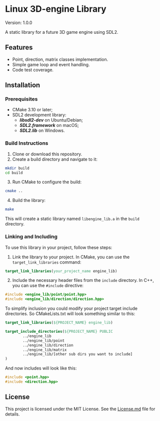 # Linux 3D-engine Library

Version: 1.0.0

A static library for a future 3D game engine using SDL2.

## Features

* Point, direction, matrix classes implementation.
* Simple game loop and event handling.
* Code test coverage.

## Installation

### Prerequisites

* CMake 3.10 or later;
* SDL2 development library:
    * **_libsdl2-dev_** on Ubuntu/Debian;
    * **_SDL2.framework_** on macOS;
    * **_SDL2.lib_** on Windows.

### Build Instructions

1. Clone or download this repository.
2. Create a build directory and navigate to it:

```bash
mkdir build
cd build
```

3. Run CMake to configure the build:

```bash
cmake ..
```

4. Build the library:

```bash
make
```

This will create a static library named `libengine_lib.a` in the `build` directory.

### Linking and Including

To use this library in your project, follow these steps:

1. Link the library to your project. In CMake, you can use the `target_link_libraries` command:

```cmake
target_link_libraries(your_project_name engine_lib)
```

2. Include the necessary header files from the `include` directory. In C++, you can use the `#include` directive:

```cxx
#include <engine_lib/point/point.hpp>
#include <engine_lib/direction/direction.hpp>
```

To simplify inclusion you could modify your project target include directories. So CMakeLists.txt will look something
similar to this:

```cmake
target_link_libraries(${PROJECT_NAME} engine_lib)

target_include_directories(${PROJECT_NAME} PUBLIC
        ../engine_lib
        ../engine_lib/point
        ../engine_lib/direction
        ../engine_lib/matrix
        ../engine_lib/[other sub dirs you want to include]
)
```

And now includes will look like this:

```cxx
#include <point.hpp>
#include <direction.hpp>
```

## License

This project is licensed under the MIT License. See the [License.md](LICENSE.md) file for details.